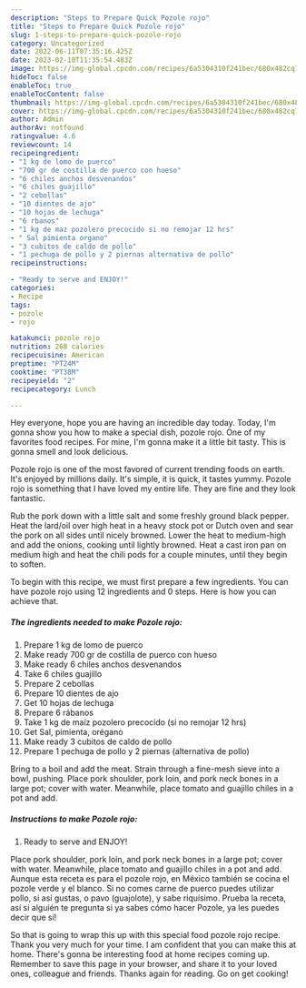 ```yaml
---
description: "Steps to Prepare Quick Pozole rojo"
title: "Steps to Prepare Quick Pozole rojo"
slug: 1-steps-to-prepare-quick-pozole-rojo
category: Uncategorized
date: 2022-06-11T07:35:16.425Z
date: 2023-02-10T11:35:54.483Z
image: https://img-global.cpcdn.com/recipes/6a5304310f241bec/680x482cq70/pozole-rojo-recipe-main-photo.jpg
hideToc: false
enableToc: true
enableTocContent: false
thumbnail: https://img-global.cpcdn.com/recipes/6a5304310f241bec/680x482cq70/pozole-rojo-recipe-main-photo.jpg
cover: https://img-global.cpcdn.com/recipes/6a5304310f241bec/680x482cq70/pozole-rojo-recipe-main-photo.jpg
author: Admin
authorAv: notfound
ratingvalue: 4.6
reviewcount: 14
recipeingredient:
- "1 kg de lomo de puerco"
- "700 gr de costilla de puerco con hueso"
- "6 chiles anchos desvenandos"
- "6 chiles guajillo"
- "2 cebollas"
- "10 dientes de ajo"
- "10 hojas de lechuga"
- "6 rbanos"
- "1 kg de maz pozolero precocido si no remojar 12 hrs"
- " Sal pimienta organo"
- "3 cubitos de caldo de pollo"
- "1 pechuga de pollo y 2 piernas alternativa de pollo"
recipeinstructions:

- "Ready to serve and ENJOY!"
categories:
- Recipe
tags:
- pozole
- rojo

katakunci: pozole rojo 
nutrition: 268 calories
recipecuisine: American
preptime: "PT24M"
cooktime: "PT38M"
recipeyield: "2"
recipecategory: Lunch

---
```



Hey everyone, hope you are having an incredible day today. Today, I'm gonna show you how to make a special dish, pozole rojo. One of my favorites food recipes. For mine, I'm gonna make it a little bit tasty. This is gonna smell and look delicious.

Pozole rojo is one of the most favored of current trending foods on earth. It's enjoyed by millions daily. It's simple, it is quick, it tastes yummy. Pozole rojo is something that I have loved my entire life. They are fine and they look fantastic.

Rub the pork down with a little salt and some freshly ground black pepper. Heat the lard/oil over high heat in a heavy stock pot or Dutch oven and sear the pork on all sides until nicely browned. Lower the heat to medium-high and add the onions, cooking until lightly browned. Heat a cast iron pan on medium high and heat the chili pods for a couple minutes, until they begin to soften.


To begin with this recipe, we must first prepare a few ingredients. You can have pozole rojo using 12 ingredients and 0 steps. Here is how you can achieve that.

<!--inarticleads1-->

##### The ingredients needed to make Pozole rojo:

1. Prepare 1 kg de lomo de puerco
1. Make ready 700 gr de costilla de puerco con hueso
1. Make ready 6 chiles anchos desvenandos
1. Take 6 chiles guajillo
1. Prepare 2 cebollas
1. Prepare 10 dientes de ajo
1. Get 10 hojas de lechuga
1. Prepare 6 rábanos
1. Take 1 kg de maíz pozolero precocido (si no remojar 12 hrs)
1. Get  Sal, pimienta, orégano
1. Make ready 3 cubitos de caldo de pollo
1. Prepare 1 pechuga de pollo y 2 piernas (alternativa de pollo)


Bring to a boil and add the meat. Strain through a fine-mesh sieve into a bowl, pushing. Place pork shoulder, pork loin, and pork neck bones in a large pot; cover with water. Meanwhile, place tomato and guajillo chiles in a pot and add. 

<!--inarticleads2-->

##### Instructions to make Pozole rojo:


1. Ready to serve and ENJOY!

Place pork shoulder, pork loin, and pork neck bones in a large pot; cover with water. Meanwhile, place tomato and guajillo chiles in a pot and add. Aunque esta receta es para el pozole rojo, en México también se cocina el pozole verde y el blanco. Si no comes carne de puerco puedes utilizar pollo, si así gustas, o pavo (guajolote), y sabe riquísimo. Prueba la receta, así si alguién te pregunta si ya sabes cómo hacer Pozole, ya les puedes decir que sí! 

So that is going to wrap this up with this special food pozole rojo recipe. Thank you very much for your time. I am confident that you can make this at home. There's gonna be interesting food at home recipes coming up. Remember to save this page in your browser, and share it to your loved ones, colleague and friends. Thanks again for reading. Go on get cooking!
